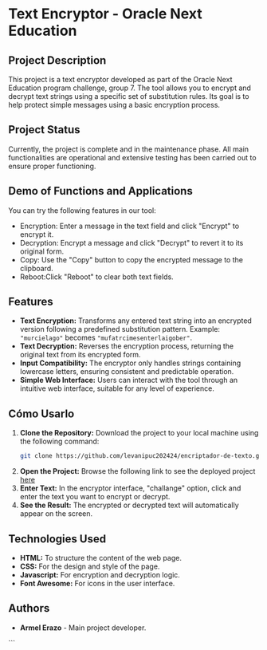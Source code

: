 # Text Encryptor - Oracle Next Education

## Project Description

This project is a text encryptor developed as part of the Oracle Next Education program challenge, group 7. The tool allows you to encrypt and decrypt text strings using a specific set of substitution rules. Its goal is to help protect simple messages using a basic encryption process.

## Project Status

Currently, the project is complete and in the maintenance phase. All main functionalities are operational and extensive testing has been carried out to ensure proper functioning.

## Demo of Functions and Applications

You can try the following features in our tool:

<ul>
  <li><stron>Encryption:</stron> Enter a message in the text field and click "Encrypt" to encrypt it.</li>
  <li><stron>Decryption:</stron> Encrypt a message and click "Decrypt" to revert it to its original form.</li>
  <li><stron>Copy:</stron> Use the "Copy" button to copy the encrypted message to the clipboard.</li>
  <li><stron>Reboot:</stron>Click "Reboot" to clear both text fields. </li>
</ul>

## Features

<ul>
  <li><strong>Text Encryption:</strong> Transforms any entered text string into an encrypted version following a predefined substitution pattern. Example: <code>"murcielago"</code> becomes <code>"mufatrcimesenterlaigober"</code>.</li>
  <li><strong>Text Decryption:</strong> Reverses the encryption process, returning the original text from its encrypted form.</li>
  <li><strong>Input Compatibility:</strong> The encryptor only handles strings containing lowercase letters, ensuring consistent and predictable operation.</li>
  <li><strong>Simple Web Interface:</strong> Users can interact with the tool through an intuitive web interface, suitable for any level of experience.</li>
</ul>

## Cómo Usarlo

1. **Clone the Repository:** Download the project to your local machine using the following command:
   ```bash
   git clone https://github.com/levanipuc202424/encriptador-de-texto.git
   ```
2. **Open the Project:** Browse the following link to see the deployed project <a href="https://challangeoraclenexteducation-levanipucs-projects.vercel.app/">here</a>
3. **Enter Text:** In the encryptor interface, "challange" option, click and enter the text you want to encrypt or decrypt.
4. **See the Result:** The encrypted or decrypted text will automatically appear on the screen.

## Technologies Used

<ul>
  <li><strong>HTML:</strong> To structure the content of the web page.</li>
   <li><strong>CSS:</strong> For the design and style of the page.</li>
   <li><strong>Javascript:</strong> For encryption and decryption logic.</li>
   <li><strong>Font Awesome:</strong> For icons in the user interface.</li>
</ul>

## Authors

<ul> <li><strong>Armel Erazo</strong> - Main project developer. </li> </ul> ```
